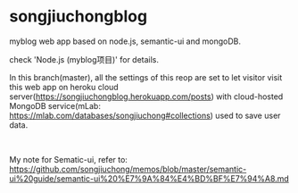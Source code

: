 # songjiuchongblog
myblog web app based on node.js, semantic-ui and mongoDB.

check 'Node.js (myblog项目)' for details.

In this branch(master), all the settings of this reop are set to let visitor visit this web app on heroku cloud server(https://songjiuchongblog.herokuapp.com/posts) with cloud-hosted MongoDB service(mLab: https://mlab.com/databases/songjiuchong#collections) used to save user data.

<br/>

My note for Sematic-ui, refer to: 
https://github.com/songjiuchong/memos/blob/master/semantic-ui%20guide/semantic-ui%20%E7%9A%84%E4%BD%BF%E7%94%A8.md
